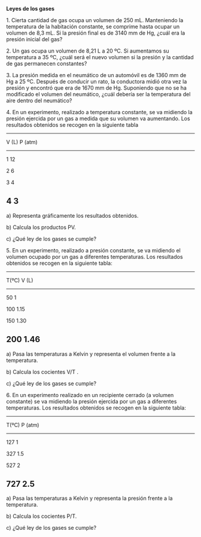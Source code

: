 **Leyes de los gases**

1\. Cierta cantidad de gas ocupa un volumen de 250 mL. Manteniendo la
temperatura de la habitación constante, se comprime hasta ocupar un
volumen de 8,3 mL. Si la presión final es de 3140 mm de Hg, ¿cuál era la
presión inicial del gas?

2\. Un gas ocupa un volumen de 8,21 L a 20 ºC. Si aumentamos su
temperatura a 35 ºC, ¿cuál será el nuevo volumen si la presión y la
cantidad de gas permanecen constantes?

3\. La presión medida en el neumático de un automóvil es de 1360 mm de
Hg a 25 ºC. Después de conducir un rato, la conductora midió otra vez la
presión y encontró que era de 1670 mm de Hg. Suponiendo que no se ha
modificado el volumen del neumático, ¿cuál debería ser la temperatura
del aire dentro del neumático?

4\. En un experimento, realizado a temperatura constante, se va midiendo
la presión ejercida por un gas a medida que su volumen va aumentando.
Los resultados obtenidos se recogen en la siguiente tabla

  -----------------------------------------------------------------------
  V (L)                         P (atm)
  ----------------------------- -----------------------------------------
  1                             12

  2                             6

  3                             4

  4                             3
  -----------------------------------------------------------------------

a\) Representa gráficamente los resultados obtenidos.

b\) Calcula los productos PV.

c\) ¿Qué ley de los gases se cumple?

5\. En un experimento, realizado a presión constante, se va midiendo el
volumen ocupado por un gas a diferentes temperaturas. Los resultados
obtenidos se recogen en la siguiente tabla:

  -----------------------------------------------------------------------
  T(ºC)                            V (L)
  -------------------------------- --------------------------------------
  50                               1

  100                              1.15

  150                              1.30

  200                              1.46
  -----------------------------------------------------------------------

a\) Pasa las temperaturas a Kelvin y representa el volumen frente a la
temperatura.

b\) Calcula los cocientes V/T .

c\) ¿Qué ley de los gases se cumple?

6\. En un experimento realizado en un recipiente cerrado (a volumen
constante) se va midiendo la presión ejercida por un gas a diferentes
temperaturas. Los resultados obtenidos se recogen en la siguiente tabla:

  -----------------------------------------------------------------------
  T(ºC)                     P (atm)
  ------------------------- ---------------------------------------------
  127                       1

  327                       1.5

  527                       2

  727                       2.5
  -----------------------------------------------------------------------

a\) Pasa las temperaturas a Kelvin y representa la presión frente a la
temperatura.

b\) Calcula los cocientes P/T.

c\) ¿Qué ley de los gases se cumple?
